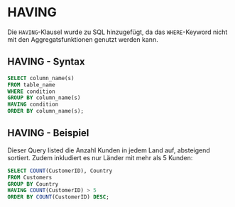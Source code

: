 # HAVING

Die `HAVING`-Klausel wurde zu SQL hinzugefügt, da das `WHERE`-Keyword nicht mit den Aggregatsfunktionen genutzt werden kann.

## HAVING - Syntax

````SQL
SELECT column_name(s)
FROM table_name
WHERE condition
GROUP BY column_name(s)
HAVING condition
ORDER BY column_name(s);
````

## HAVING - Beispiel

Dieser Query listed die Anzahl Kunden in jedem Land auf, absteigend sortiert. Zudem inkludiert es nur Länder mit mehr als 5 Kunden:

````SQL
SELECT COUNT(CustomerID), Country
FROM Customers
GROUP BY Country
HAVING COUNT(CustomerID) > 5
ORDER BY COUNT(CustomerID) DESC;
````